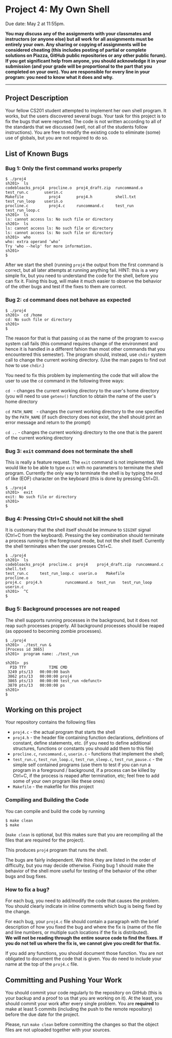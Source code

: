 # Project 4: My Own Shell
Due date: May 2 at 11:55pm. 


**You may discuss any of the assignments with your classmates and instructors (or anyone else) but
all work for all assignments must be entirely your own. 
Any sharing or copying of assignments will be considered cheating (this includes posting of partial or complete solutions on
Piazza, GitHub public repositories or any other public forum). If you get significant help 
from anyone, you should acknowledge it in your submission (and your grade will be proportional to the part 
that you completed on your own).
You are responsible for every line in your program: you need to know what it does and why.**

-----



## Project Description

Your fellow CS201 student attempted to implement her own shell program. It works, but the users discovered several bugs. Your task for this project
is to fix the bugs that were reported. The code is not written according to all of the standards that we discussed (well, not all of the students follow
instructions). You are free to modify the existing code to eliminate (some) use of globals, but you are not required to do so.

## List of Known Bugs 

### Bug 1: Only the first command works properly

    $ ./proj4 
    sh201>  ls
    codebloacks_proj4  procline.o  proj4_draft.zip  runcommand.o  test_run.c       userin.c
    Makefile           proj4       proj4.h          shell.txt     test_run_loop    userin.o
    procline.c         proj4.c     runcommand.c     test_run      test_run_loop.c
    sh201>  ls
    ls: cannot access ls: No such file or directory
    sh201>  ls
    ls: cannot access ls: No such file or directory
    ls: cannot access ls: No such file or directory
    sh201>  who
    who: extra operand ‘who’
    Try 'who --help' for more information.
    sh201>  
    $

After we start the shell (running `proj4` the output from the first command is correct, but all later attempts at running anything fail.
HINT: this is a very simple fix, but you need to understand the code for the shell, before you can fix it.
Fixing this bug, will make it much easier to observe the behavior of the other bugs and test if the fixes to them are correct.

### Bug 2: `cd` command  does not behave as expected

    $ ./proj4
    sh201>  cd /home
    cd: No such file or directory
    sh201>  
    $

The reason for that is that passing `cd` as the name of the program to `execvp` system call fails (this command requires change of the environment and
hence it is handled in a different fahion than most other commands that you encountered this semester).
The program should, instead, use `chdir` system call to change the current working directory. (Use the man pages to
find out how to use `chdir`.) 

You need to fix this problem by implementing the code that will allow the user to use the `cd` command in the following three ways:

`cd `  - changes the current working directory to the user's home directory (you will need to use `getenv()` function to obtain the
name of the user's home directory 

`cd PATH_NAME ` - changes the current working directory to the one specified by the `PATH_NAME` (if such directory does not exist, the shell
should print an error message and return to the prompt) 

`cd ..` - changes the current working directory to the one that is the parent of the current working directory 


### Bug 3: `exit` command does not terminate the shell

This is really a feature request. The `exit` command is not implemented. We would like to be able to type `exit` with no parameters to 
terminate the shell program. Currently the only way to terminate the shell is by typing the end of like (EOF) character on the keyboard 
(this is done by pressing Ctrl+D). 

    $ ./proj4 
    sh201>  exit
    exit: No such file or directory
    sh201>  
    $


### Bug 4: Pressing Ctrl+C should not kill the shell 


It is customary that the shell itself should be immune to `SIGINT` signal (Ctrl+C from the keyboard). 
Pressing the key combination should terminate a process running in the foreground mode, but
not the shell itself. Currently the shell terminates when the user presses Ctrl+C.

    $ ./proj4 
    sh201>  ls
    codebloacks_proj4  procline.c  proj4    proj4_draft.zip  runcommand.c  shell.txt  
    test_run.c     test_run_loop.c  userin.o    Makefile           procline.o  
    proj4.c  proj4.h          runcommand.o  test_run   test_run_loop  userin.c
    sh201>  ^C
    $

### Bug 5: Background processes are not reaped

The shell supports running processes in the background, but it does not reap such processes properly. All background processes should be reaped 
(as opposed to becoming zombie processes). 


    $ ./proj4 
    sh201>  ./test_run & 
    [Process id 3865]
    sh201>  program name: ./test_run 

    sh201>  ps
      PID TTY          TIME CMD
     3249 pts/13   00:00:00 bash
     3862 pts/13   00:00:00 proj4
     3865 pts/13   00:00:00 test_run <defunct>
     3870 pts/13   00:00:00 ps
    sh201>  
    $


## Working on this project

Your repository contains the following files 

 - `proj4.c` - the actual program that starts the shell
 - `proj4.h` - the header file containing  function declarations, definitions of constant, define statements, etc. (if you need to define
 additional structures, functions or constants you should add them to this file) 
 - `procline.c`, `runcommand.c`, `userin.c` - functions that implement the shell; 
 - `test_run.c`, `test_run_loop.c`, `test_run_sleep.c`, `test_run_pause.c` - the simple self contained programs
 (use them to test if you can run a program in a foreground / background, if a process
 can be killed by Ctrl+C, if the process is reaped after termination, etc; feel free to add some of your own program like these ones)
 - `Makefile` - the makefile for this project 


### Compiling and Building the Code

You can compile and build the code by running 

    $ make clean
    $ make 

(`make clean` is optional, but this makes sure that you are recompiling all the files that are required for the project). 

This produces `proj4` program that runs the shell. 

The bugs are fairly independent. We think they are listed in the order of difficulty, but you may decide otherwise. Fixing bug 1 should 
make the behavior of the shell more useful for testing of the behavior of the other bugs and bug fixes. 

### How to fix a bug?

For each bug, you need to add/modify the code that causes the problem. You should clearly indicate in inline comments which bug is being fixed by the change. 

For each bug, your `proj4.c` file should contain a paragraph with the brief description of how you fixed the bug and where the fix is (name of the
file and line numbers, or multiple such locations if the fix is distributed).  
**We will not be reading through the entire source code to find the fixes. If you do not tell
us where the fix is, we cannot give you credit for that fix.**

If you add any functions, you should document those function. You are not obligated to document the code that is given. You do need to include your name at the top of the `proj4.c` file. 





## Committing and Pushing Your Work 

You should commit your code regularly to the repository on GitHub (this is your backup and a proof to us that you are working on it).
At the least, you should commit your work after every single problem. You are **required** to make at least 5 commits (including the push to the remote repository) before the due date for the project. 

Please, run `make clean` before committing the changes so that the object files are not uploaded together with your sources. 





